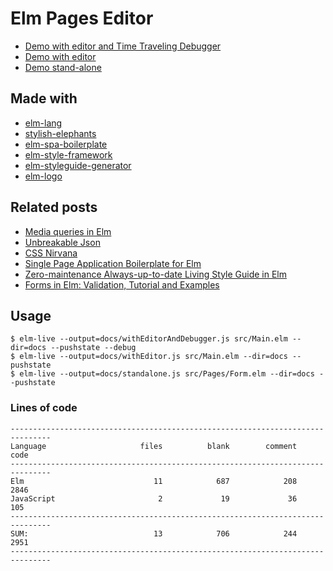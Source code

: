 # Elm Pages Editor

* [Demo with editor and Time Traveling Debugger](https://lucamug.github.io/elm-pages-editor/withEditorAndDebugger.html)
* [Demo with editor](https://lucamug.github.io/elm-pages-editor/withEditor.html)
* [Demo stand-alone](https://lucamug.github.io/elm-pages-editor/standalone.html)

## Made with

* [elm-lang](http://elm-lang.org/)
* [stylish-elephants](http://package.elm-lang.org/packages/mdgriffith/stylish-elephants/5.0.0)
* [elm-spa-boilerplate](https://github.com/lucamug/elm-spa-boilerplate)
* [elm-style-framework](http://package.elm-lang.org/packages/lucamug/elm-style-framework/latest)
* [elm-styleguide-generator](http://package.elm-lang.org/packages/lucamug/elm-styleguide-generator/latest)
* [elm-logo](https://github.com/lucamug/elm-logo)

## Related posts

* [Media queries in Elm](https://medium.com/@l.mugnaini/media-queries-in-elm-183203a6c1a7)
* [Unbreakable Json](https://medium.com/@l.mugnaini/unbreakable-json-95637300176c)
* [CSS Nirvana](https://medium.com/front-end-hacking/css-nirvana-a92ba04cca06)
* [Single Page Application Boilerplate for Elm](https://medium.com/@l.mugnaini/single-page-application-boilerplate-for-elm-160bb5f3eec2)
* [Zero-maintenance Always-up-to-date Living Style Guide in Elm](https://medium.com/@l.mugnaini/zero-maintenance-always-up-to-date-living-style-guide-in-elm-dbf236d07522)
* [Forms in Elm: Validation, Tutorial and Examples](https://medium.com/@l.mugnaini/forms-in-elm-validation-tutorial-and-examples-2339830055da)

## Usage
```
$ elm-live --output=docs/withEditorAndDebugger.js src/Main.elm --dir=docs --pushstate --debug
$ elm-live --output=docs/withEditor.js src/Main.elm --dir=docs --pushstate
$ elm-live --output=docs/standalone.js src/Pages/Form.elm --dir=docs --pushstate
```

### Lines of code
```
-------------------------------------------------------------------------------
Language                     files          blank        comment           code
-------------------------------------------------------------------------------
Elm                             11            687            208           2846
JavaScript                       2             19             36            105
-------------------------------------------------------------------------------
SUM:                            13            706            244           2951
-------------------------------------------------------------------------------
```
